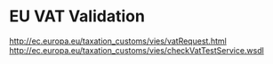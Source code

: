 # EU VAT Validation
http://ec.europa.eu/taxation_customs/vies/vatRequest.html
http://ec.europa.eu/taxation_customs/vies/checkVatTestService.wsdl

